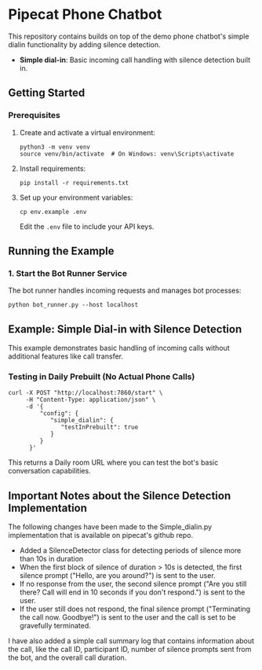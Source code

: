 # Pipecat Phone Chatbot

This repository contains builds on top of the demo phone chatbot's simple dialin functionality by adding silence detection.

- **Simple dial-in**: Basic incoming call handling with silence detection built in.

## Getting Started

### Prerequisites

1. Create and activate a virtual environment:

   ```shell
   python3 -m venv venv
   source venv/bin/activate  # On Windows: venv\Scripts\activate
   ```

2. Install requirements:

   ```shell
   pip install -r requirements.txt
   ```

3. Set up your environment variables:

   ```shell
   cp env.example .env
   ```

   Edit the `.env` file to include your API keys.

## Running the Example

### 1. Start the Bot Runner Service

The bot runner handles incoming requests and manages bot processes:

```shell
python bot_runner.py --host localhost
```

## Example: Simple Dial-in with Silence Detection

This example demonstrates basic handling of incoming calls without additional features like call transfer.

### Testing in Daily Prebuilt (No Actual Phone Calls)

```shell
curl -X POST "http://localhost:7860/start" \
	 -H "Content-Type: application/json" \
	 -d '{
		 "config": {
			"simple_dialin": {
			   "testInPrebuilt": true
			}
		 }
	  }'
```

This returns a Daily room URL where you can test the bot's basic conversation capabilities.

## Important Notes about the Silence Detection Implementation

The following changes have been made to the Simple_dialin.py implementation that is available on pipecat's github repo.
- Added a SilenceDetector class for detecting periods of silence more than 10s in duration
- When the first block of silence of duration > 10s is detected, the first silence prompt ("Hello, are you around?") is sent to the user.
- If no response from the user, the second silence prompt ("Are you still there? Call will end in 10 seconds if you don't respond.") is sent to the user.
- If the user still does not respond, the final silence prompt ("Terminating the call now. Goodbye!") is sent to the user and the call is set to be gravefully terminated.

I have also added a simple call summary log that contains information about the call, like the call ID, participant ID, number of silence prompts sent from the bot, and the overall call duration.
